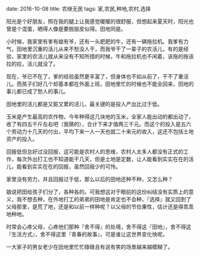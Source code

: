 date: 2016-10-08
title: 农继无民
tags: 家,农民,种地,农村,选择

阳光是个好朋友，照在我的腿上让我感觉暖暖的很舒服，但想起来夏天时，阳光也曾是个混蛋，晒得人像是要脱层皮似得。田地同是。

小时候，我家里有爹有娘有爷，还有一头肥肥的牛，还有一辆拖拉机。我爹有力气，田地里沉重的活儿从来不愁没人干，而我爷干了一辈子的农活儿，有的是经验，家里的农活儿就从来没有不知所措的时候，牛和拖拉机也不闲着，该拖的拖该拉的拉，活儿就没了。

现在，爷已不在了，爹的经验虽然更丰富了，但身体也不如从前了，干不了重活儿。而孩子们好几个却基本都在外面上班，田地里忙的时候也不能全回来，田地的事儿都已成了愁人的事儿。

田地里的活儿都是又脏又累的活儿，最关键的是投入产出比过于低。

玉米是产生最高的农作物，今年种得这几块地的玉米，全家人能出动的都出动了，收了有四五千斤左右吧（我猜的），合计下来才值两三千元。而这个的投入是五六个劳动力十几天的付出，平均下来一人一天也就二十来元的收入，这还不包括土地资产的投入。

回报低但总好过没回报，这可能是农村人的思维，农村人太多人都没有正式的工作，每次外出打工也不知道能干几天，但是土地是定数，让人能看到实实在在的活儿，能看到实实在在的回报，虽然回报少的可怜。

家里没有劳力，并且回报过于低，那么以后的田地还种不种，又怎么种？

娘说把田给孩子们分了，各种各的。可我想这对于眼前的这份纠结没有实质上的意义，我不想去种，在外地打工的弟弟的田地是肯定也不会种，『选择』就又回到了父母那里，是荒了地，还是和以前一样种呢？以父母的节俭秉性，估计还是得乖乖地种地。

时常会心疼父母，心疼他们那种『舍不得』的处境，舍不得这『田地』，舍不得这『生活方式』，舍不得这里『青春的故事』，可是谁让这世界变化快呢。

一大家子的男女老少在田地里忙忙碌碌且有说有笑的场景越来越模糊了。
